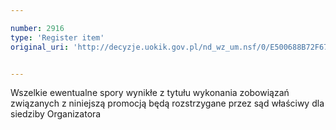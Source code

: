 ```yaml
---

number: 2916
type: 'Register item'
original_uri: 'http://decyzje.uokik.gov.pl/nd_wz_um.nsf/0/E500688B72F67566C12579B300409841?OpenDocument'


---
```


Wszelkie ewentualne spory wynikłe z tytułu wykonania zobowiązań związanych z niniejszą promocją będą rozstrzygane przez sąd właściwy dla siedziby Organizatora
